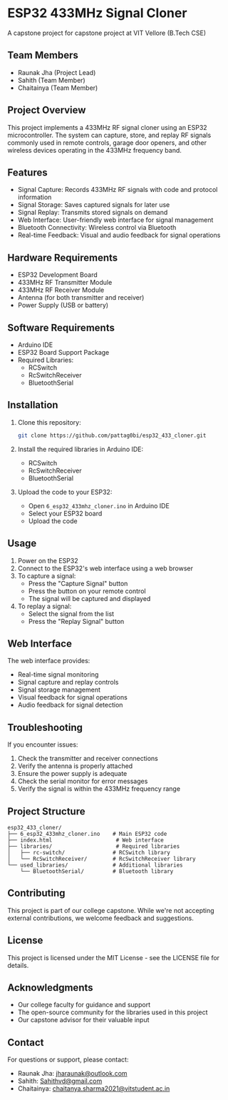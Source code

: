 # ESP32 433MHz Signal Cloner

A capstone project for capstone project at VIT Vellore (B.Tech CSE)

## Team Members

- Raunak Jha (Project Lead)
- Sahith (Team Member)
- Chaitainya (Team Member)

## Project Overview

This project implements a 433MHz RF signal cloner using an ESP32 microcontroller. The system can capture, store, and replay RF signals commonly used in remote controls, garage door openers, and other wireless devices operating in the 433MHz frequency band.

## Features

- Signal Capture: Records 433MHz RF signals with code and protocol information
- Signal Storage: Saves captured signals for later use
- Signal Replay: Transmits stored signals on demand
- Web Interface: User-friendly web interface for signal management
- Bluetooth Connectivity: Wireless control via Bluetooth
- Real-time Feedback: Visual and audio feedback for signal operations

## Hardware Requirements

- ESP32 Development Board
- 433MHz RF Transmitter Module
- 433MHz RF Receiver Module
- Antenna (for both transmitter and receiver)
- Power Supply (USB or battery)

## Software Requirements

- Arduino IDE
- ESP32 Board Support Package
- Required Libraries:
  - RCSwitch
  - RcSwitchReceiver
  - BluetoothSerial

## Installation

1. Clone this repository:

   ```bash
   git clone https://github.com/pattag0bi/esp32_433_cloner.git
   ```

2. Install the required libraries in Arduino IDE:

   - RCSwitch
   - RcSwitchReceiver
   - BluetoothSerial

3. Upload the code to your ESP32:
   - Open `6_esp32_433mhz_cloner.ino` in Arduino IDE
   - Select your ESP32 board
   - Upload the code

## Usage

1. Power on the ESP32
2. Connect to the ESP32's web interface using a web browser
3. To capture a signal:
   - Press the "Capture Signal" button
   - Press the button on your remote control
   - The signal will be captured and displayed
4. To replay a signal:
   - Select the signal from the list
   - Press the "Replay Signal" button

## Web Interface

The web interface provides:

- Real-time signal monitoring
- Signal capture and replay controls
- Signal storage management
- Visual feedback for signal operations
- Audio feedback for signal detection

## Troubleshooting

If you encounter issues:

1. Check the transmitter and receiver connections
2. Verify the antenna is properly attached
3. Ensure the power supply is adequate
4. Check the serial monitor for error messages
5. Verify the signal is within the 433MHz frequency range

## Project Structure

```
esp32_433_cloner/
├── 6_esp32_433mhz_cloner.ino    # Main ESP32 code
├── index.html                    # Web interface
├── libraries/                    # Required libraries
│   ├── rc-switch/               # RCSwitch library
│   └── RcSwitchReceiver/        # RcSwitchReceiver library
└── used_libraries/              # Additional libraries
    └── BluetoothSerial/         # Bluetooth library
```

## Contributing

This project is part of our college capstone. While we're not accepting external contributions, we welcome feedback and suggestions.

## License

This project is licensed under the MIT License - see the LICENSE file for details.

## Acknowledgments

- Our college faculty for guidance and support
- The open-source community for the libraries used in this project
- Our capstone advisor for their valuable input

## Contact

For questions or support, please contact:

- Raunak Jha: jharaunak@outlook.com
- Sahith: Sahithvd@gmail.com
- Chaitainya: chaitanya.sharma2021@vitstudent.ac.in
